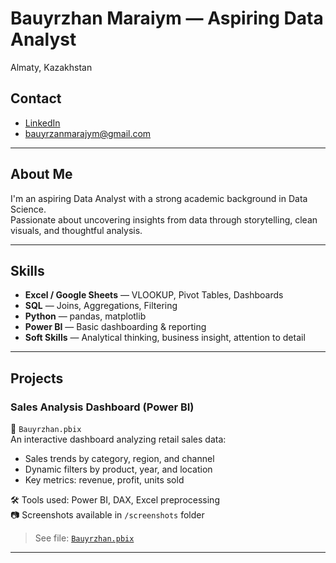 # Bauyrzhan Maraiym — Aspiring Data Analyst

 Almaty, Kazakhstan  
 ## Contact
- [LinkedIn](https://linkedin.com/in/bauyrzhan-maraiym-63bbb3344)  
- [bauyrzanmarajym@gmail.com](email:bauyrzanmarajym@gmail.com)
---

##  About Me

I'm an aspiring Data Analyst with a strong academic background in Data Science.  
Passionate about uncovering insights from data through storytelling, clean visuals, and thoughtful analysis.

---

##  Skills

- **Excel / Google Sheets** — VLOOKUP, Pivot Tables, Dashboards  
- **SQL** — Joins, Aggregations, Filtering  
- **Python** — pandas, matplotlib  
- **Power BI** — Basic dashboarding & reporting  
- **Soft Skills** — Analytical thinking, business insight, attention to detail  

---

##  Projects

###  Sales Analysis Dashboard (Power BI)  
📄 `Bauyrzhan.pbix`  
An interactive dashboard analyzing retail sales data:  
- Sales trends by category, region, and channel  
- Dynamic filters by product, year, and location  
- Key metrics: revenue, profit, units sold

🛠 Tools used: Power BI, DAX, Excel preprocessing  
📷 Screenshots available in `/screenshots` folder

> See file: [`Bauyrzhan.pbix`](./Bauyrzhan.pbix)

---




